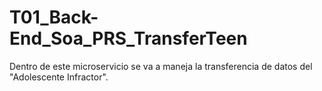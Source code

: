# T01_Back-End_Soa_PRS_TransferTeen
Dentro de este microservicio se va a maneja la transferencia de datos del "Adolescente Infractor".
